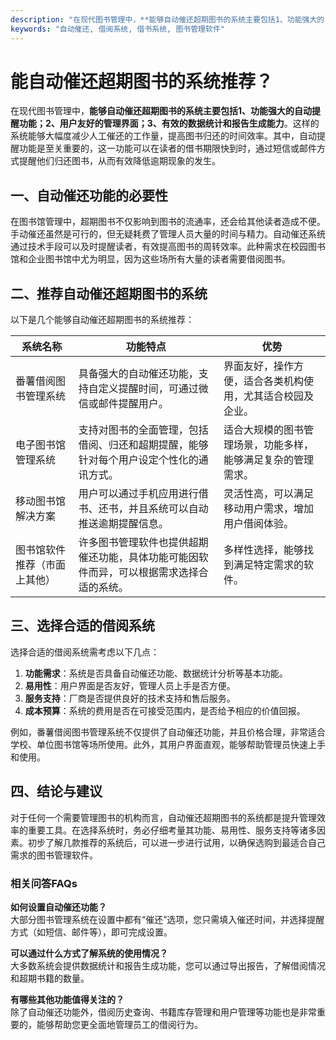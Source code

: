 ```yaml
---
description: "在现代图书管理中，**能够自动催还超期图书的系统主要包括1、功能强大的自动提醒功能；2、用户友好的管理界面；3、有效的数据统计和报告生成能力**。这样的系统能够大幅度减少人工催还的工作量，提高图书归还的时间效率。其中，自动提醒功能是至关重要的，这一功能可以在读者的借书期限快到时，通过短信或邮件方式提醒他们归还图书，从而有效降低逾期现象的发生。"
keywords: "自动催还, 借阅系统, 借书系统, 图书管理软件"
---
```

# 能自动催还超期图书的系统推荐？

在现代图书管理中，**能够自动催还超期图书的系统主要包括1、功能强大的自动提醒功能；2、用户友好的管理界面；3、有效的数据统计和报告生成能力**。这样的系统能够大幅度减少人工催还的工作量，提高图书归还的时间效率。其中，自动提醒功能是至关重要的，这一功能可以在读者的借书期限快到时，通过短信或邮件方式提醒他们归还图书，从而有效降低逾期现象的发生。

## 一、自动催还功能的必要性

在图书馆管理中，超期图书不仅影响到图书的流通率，还会给其他读者造成不便。手动催还虽然是可行的，但无疑耗费了管理人员大量的时间与精力。自动催还系统通过技术手段可以及时提醒读者，有效提高图书的周转效率。此种需求在校园图书馆和企业图书馆中尤为明显，因为这些场所有大量的读者需要借阅图书。

## 二、推荐自动催还超期图书的系统

以下是几个能够自动催还超期图书的系统推荐：

| 系统名称               | 功能特点                                                                                                                                 | 优势                                                           |
|---------------------|------------------------------------------------------------------------------------------------------------------------------------|----------------------------------------------------------------|
| 番薯借阅图书管理系统      | 具备强大的自动催还功能，支持自定义提醒时间，可通过微信或邮件提醒用户。                                                                              | 界面友好，操作方便，适合各类机构使用，尤其适合校园及企业。                              |
| 电子图书馆管理系统        | 支持对图书的全面管理，包括借阅、归还和超期提醒，能够针对每个用户设定个性化的通讯方式。                                                                  | 适合大规模的图书管理场景，功能多样，能够满足复杂的管理需求。                        |
| 移动图书馆解决方案       | 用户可以通过手机应用进行借书、还书，并且系统可以自动推送逾期提醒信息。                                                                                 | 灵活性高，可以满足移动用户需求，增加用户借阅体验。                             |
| 图书馆软件推荐（市面上其他） | 许多图书管理软件也提供超期催还功能，具体功能可能因软件而异，可以根据需求选择合适的系统。                                                                      | 多样性选择，能够找到满足特定需求的软件。                                     |

## 三、选择合适的借阅系统

选择合适的借阅系统需考虑以下几点：

1. **功能需求**：系统是否具备自动催还功能、数据统计分析等基本功能。
2. **易用性**：用户界面是否友好，管理人员上手是否方便。
3. **服务支持**：厂商是否提供良好的技术支持和售后服务。
4. **成本预算**：系统的费用是否在可接受范围内，是否给予相应的价值回报。

例如，番薯借阅图书管理系统不仅提供了自动催还功能，并且价格合理，非常适合学校、单位图书馆等场所使用。此外，其用户界面直观，能够帮助管理员快速上手和使用。

## 四、结论与建议

对于任何一个需要管理图书的机构而言，自动催还超期图书的系统都是提升管理效率的重要工具。在选择系统时，务必仔细考量其功能、易用性、服务支持等诸多因素。初步了解几款推荐的系统后，可以进一步进行试用，以确保选购到最适合自己需求的图书管理软件。

### 相关问答FAQs

**如何设置自动催还功能？**  
大部分图书管理系统在设置中都有“催还”选项，您只需填入催还时间，并选择提醒方式（如短信、邮件等），即可完成设置。

**可以通过什么方式了解系统的使用情况？**  
大多数系统会提供数据统计和报告生成功能，您可以通过导出报告，了解借阅情况和超期书籍的数量。

**有哪些其他功能值得关注的？**  
除了自动催还功能外，借阅历史查询、书籍库存管理和用户管理等功能也是非常重要的，能够帮助您更全面地管理员工的借阅行为。
